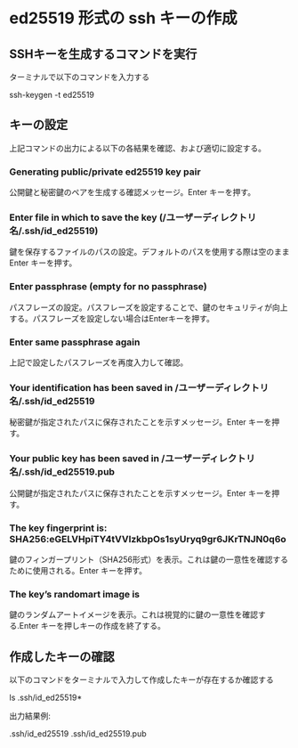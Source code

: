 # ed25519 形式の ssh キーの作成

## SSHキーを生成するコマンドを実行

ターミナルで以下のコマンドを入力する

ssh-keygen -t ed25519

## キーの設定

上記コマンドの出力による以下の各結果を確認、および適切に設定する。

### Generating public/private ed25519 key pair

公開鍵と秘密鍵のペアを生成する確認メッセージ。Enter キーを押す。

### Enter file in which to save the key (/ユーザーディレクトリ名/.ssh/id_ed25519)

鍵を保存するファイルのパスの設定。デフォルトのパスを使用する際は空のまま Enter キーを押す。

### Enter passphrase (empty for no passphrase)

パスフレーズの設定。パスフレーズを設定することで、鍵のセキュリティが向上する。パスフレーズを設定しない場合はEnterキーを押す。

### Enter same passphrase again

上記で設定したパスフレーズを再度入力して確認。

### Your identification has been saved in /ユーザーディレクトリ名/.ssh/id_ed25519

秘密鍵が指定されたパスに保存されたことを示すメッセージ。Enter キーを押す。

### Your public key has been saved in /ユーザーディレクトリ名/.ssh/id_ed25519.pub

公開鍵が指定されたパスに保存されたことを示すメッセージ。Enter キーを押す。

### The key fingerprint is: SHA256:eGELVHpiTY4tVVIzkbpOs1syUryq9gr6JKrTNJN0q6o

鍵のフィンガープリント（SHA256形式）を表示。これは鍵の一意性を確認するために使用される。Enter キーを押す。

### The key’s randomart image is

鍵のランダムアートイメージを表示。これは視覚的に鍵の一意性を確認する.Enter キーを押しキーの作成を終了する。

## 作成したキーの確認

以下のコマンドをターミナルで入力して作成したキーが存在するか確認する

ls .ssh/id_ed25519*

出力結果例:

.ssh/id_ed25519 .ssh/id_ed25519.pub
